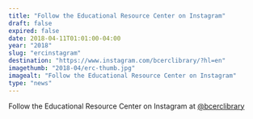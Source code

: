 ```yaml
---
title: "Follow the Educational Resource Center on Instagram"
draft: false
expired: false
date: 2018-04-11T01:01:00-04:00
year: "2018"
slug: "ercinstagram"
destination: "https://www.instagram.com/bcerclibrary/?hl=en"
imagethumb: "2018-04/erc-thumb.jpg"
imagealt: "Follow the Educational Resource Center on Instagram"
type: "news"
---
```


Follow the Educational Resource Center on Instagram at <a href="https://www.instagram.com/bcerclibrary/?hl=en">@bcerclibrary</a>
